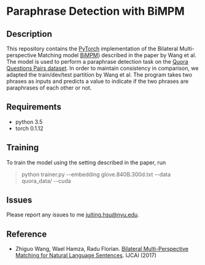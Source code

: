 # Paraphrase Detection with BiMPM

## Description
This repository contains the [PyTorch](http://pytorch.org/) implementation of the Bilateral Multi-perspective Matching model [BiMPM](https://arxiv.org/pdf/1702.03814.pdf)) described in the paper by Wang et al. The model is used to perform a paraphrase detection task on the [Quora Questions Pairs dataset](https://data.quora.com/First-Quora-Dataset-Release-Question-Pairs). In order to maintain consistency in comparison, we adapted the train/dev/test partition by Wang et al. The program takes two phrases as inputs and predicts a value to indicate if the two phrases are paraphrases of each other or not.

## Requirements
 - python 3.5
 - torch 0.1.12

## Training
To train the model using the setting described in the paper, run
> python trainer.py --embedding glove.840B.300d.txt --data quora_data/ --cuda

## Issues
Please report any issues to me juiting.hsu@nyu.edu.

## Reference
 - Zhiguo Wang, Wael Hamza, Radu Florian. [Bilateral Multi-Perspective Matching for Natural Language Sentences](https://arxiv.org/pdf/1702.03814.pdf). IJCAI (2017)